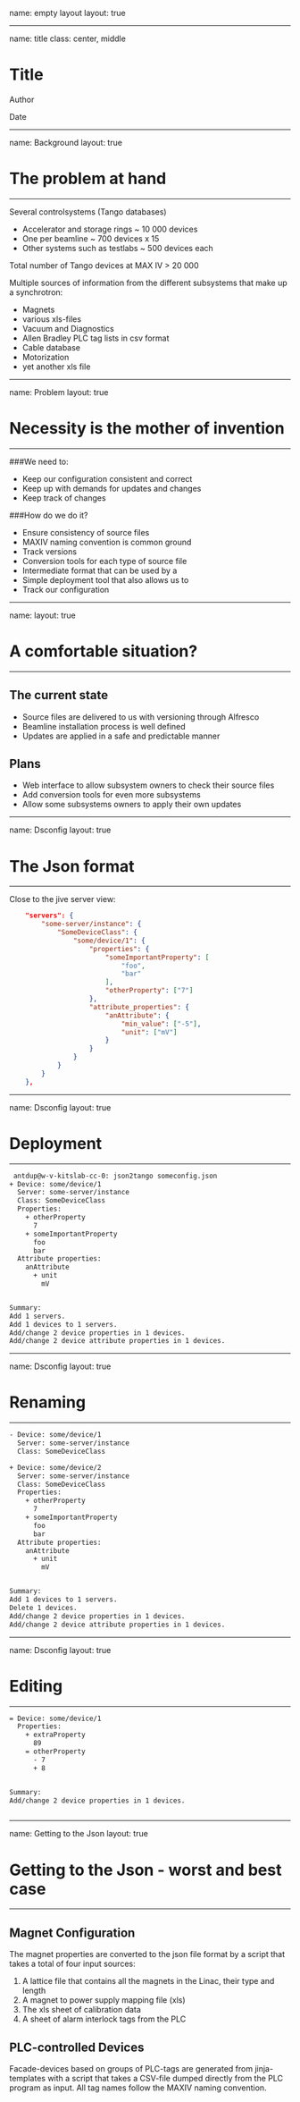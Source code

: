 name: empty layout
layout: true

---
name: title
class: center, middle

Title
========================

Author

Date

---
name: Background
layout: true

The problem at hand
=========

---
Several controlsystems (Tango databases)
* Accelerator and storage rings ~ 10 000 devices
* One per beamline ~ 700 devices x 15
* Other systems such as testlabs ~ 500 devices each

Total number of Tango devices at MAX IV > 20 000

Multiple sources of information from the different subsystems that make up a synchrotron:
* Magnets
 * various xls-files
* Vacuum and Diagnostics
 * Allen Bradley PLC tag lists in csv format
 * Cable database 
* Motorization
 * yet another xls file


---

name: Problem
layout: true

Necessity is the mother of invention
=========

---
###We need to:
* Keep our configuration consistent and correct
* Keep up with demands for updates and changes
* Keep track of changes

###How do we do it?
* Ensure consistency of source files
 * MAXIV naming convention is common ground
 * Track versions
* Conversion tools for each type of source file
* Intermediate format that can be used by a
* Simple deployment tool that also allows us to
* Track our configuration

---

name:
layout: true


A comfortable situation?
=========

---
The current state
----
* Source files are delivered to us with versioning through Alfresco
* Beamline installation process is well defined
* Updates are applied in a safe and predictable manner 

Plans
----
* Web interface to allow subsystem owners to check their source files
* Add conversion tools for even more subsystems
* Allow some subsystems owners to apply their own updates 
 
---
name: Dsconfig 
layout: true

The Json format
=========

---

Close to the jive server view:

```json
    "servers": {
        "some-server/instance": {
            "SomeDeviceClass": {
                "some/device/1": {
                    "properties": {
                        "someImportantProperty": [
                            "foo",
                            "bar"
                        ],
                        "otherProperty": ["7"]
                    },
                    "attribute_properties": {
                        "anAttribute": {
                            "min_value": ["-5"],
                            "unit": ["mV"]
                        }
                    }
                }
            }
        }
    },
```
---

name: Dsconfig 
layout: true

Deployment
=========

---


```bash
 antdup@w-v-kitslab-cc-0: json2tango someconfig.json 
+ Device: some/device/1
  Server: some-server/instance
  Class: SomeDeviceClass
  Properties:
    + otherProperty
      7
    + someImportantProperty
      foo
      bar
  Attribute properties:
    anAttribute
      + unit
        mV


Summary:
Add 1 servers.
Add 1 devices to 1 servers.
Add/change 2 device properties in 1 devices.
Add/change 2 device attribute properties in 1 devices.


```
---

name: Dsconfig 
layout: true

Renaming
=======

---

```bash
- Device: some/device/1
  Server: some-server/instance
  Class: SomeDeviceClass

+ Device: some/device/2
  Server: some-server/instance
  Class: SomeDeviceClass
  Properties:
    + otherProperty
      7
    + someImportantProperty
      foo
      bar
  Attribute properties:
    anAttribute
      + unit
        mV


Summary:
Add 1 devices to 1 servers.
Delete 1 devices.
Add/change 2 device properties in 1 devices.
Add/change 2 device attribute properties in 1 devices.
```
---

name: Dsconfig 
layout: true

Editing
=========

---



```bash
= Device: some/device/1
  Properties:
    + extraProperty
      89
    = otherProperty
      - 7
      + 8


Summary:
Add/change 2 device properties in 1 devices.



```

---
name: Getting to the Json
layout: true

Getting to the Json - worst and best case
=========

---

Magnet Configuration
-----
The magnet properties are converted to the json file format by a script that takes a total of four input sources: 
1. A lattice file that contains all the magnets in the Linac, their type and length 
2. A magnet to power supply mapping file (xls)
3. The xls sheet of calibration data  
4. A sheet of alarm interlock tags from the PLC 


PLC-controlled Devices
-----
Facade-devices based on groups of PLC-tags are generated from jinja-templates with a script that takes a CSV-file dumped directly from the PLC program as input. All tag names follow the MAXIV naming convention.
